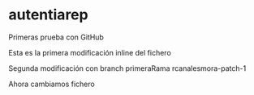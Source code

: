 # autentiarep
Primeras prueba con GitHub

Esta es la primera modificación inline del fichero

Segunda modificación con branch primeraRama rcanalesmora-patch-1

Ahora cambiamos fichero